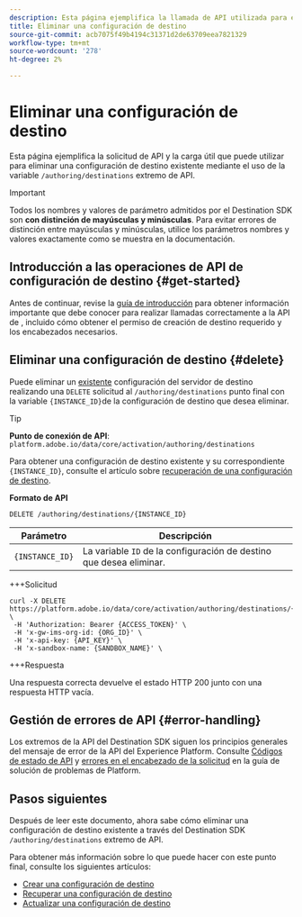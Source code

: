 ```yaml
---
description: Esta página ejemplifica la llamada de API utilizada para eliminar una configuración de destino existente a través del Adobe Experience Platform Destination SDK.
title: Eliminar una configuración de destino
source-git-commit: acb7075f49b4194c31371d2de63709eea7821329
workflow-type: tm+mt
source-wordcount: '278'
ht-degree: 2%

---
```



# Eliminar una configuración de destino

Esta página ejemplifica la solicitud de API y la carga útil que puede utilizar para eliminar una configuración de destino existente mediante el uso de la variable `/authoring/destinations` extremo de API.

>[!IMPORTANT]
>
>Todos los nombres y valores de parámetro admitidos por el Destination SDK son **con distinción de mayúsculas y minúsculas**. Para evitar errores de distinción entre mayúsculas y minúsculas, utilice los parámetros nombres y valores exactamente como se muestra en la documentación.

## Introducción a las operaciones de API de configuración de destino {#get-started}

Antes de continuar, revise la [guía de introducción](../../getting-started.md) para obtener información importante que debe conocer para realizar llamadas correctamente a la API de , incluido cómo obtener el permiso de creación de destino requerido y los encabezados necesarios.

## Eliminar una configuración de destino {#delete}

Puede eliminar un [existente](create-destination-configuration.md) configuración del servidor de destino realizando una `DELETE` solicitud al `/authoring/destinations` punto final con la variable `{INSTANCE_ID}`de la configuración de destino que desea eliminar.

>[!TIP]
>
>**Punto de conexión de API**: `platform.adobe.io/data/core/activation/authoring/destinations`

Para obtener una configuración de destino existente y su correspondiente `{INSTANCE_ID}`, consulte el artículo sobre [recuperación de una configuración de destino](retrieve-destination-configuration.md).

**Formato de API**

```http
DELETE /authoring/destinations/{INSTANCE_ID}
```

| Parámetro | Descripción |
| --------- | ----------- |
| `{INSTANCE_ID}` | La variable `ID` de la configuración de destino que desea eliminar. |

+++Solicitud

```shell
curl -X DELETE https://platform.adobe.io/data/core/activation/authoring/destinations/{INSTANCE_ID} \
 -H 'Authorization: Bearer {ACCESS_TOKEN}' \
 -H 'x-gw-ims-org-id: {ORG_ID}' \
 -H 'x-api-key: {API_KEY}' \
 -H 'x-sandbox-name: {SANDBOX_NAME}' \
```

+++Respuesta

Una respuesta correcta devuelve el estado HTTP 200 junto con una respuesta HTTP vacía.


## Gestión de errores de API {#error-handling}

Los extremos de la API del Destination SDK siguen los principios generales del mensaje de error de la API del Experience Platform. Consulte [Códigos de estado de API](../../../../landing/troubleshooting.md#api-status-codes) y [errores en el encabezado de la solicitud](../../../../landing/troubleshooting.md#request-header-errors) en la guía de solución de problemas de Platform.

## Pasos siguientes

Después de leer este documento, ahora sabe cómo eliminar una configuración de destino existente a través del Destination SDK `/authoring/destinations` extremo de API.

Para obtener más información sobre lo que puede hacer con este punto final, consulte los siguientes artículos:

* [Crear una configuración de destino](create-destination-configuration.md)
* [Recuperar una configuración de destino](retrieve-destination-configuration.md)
* [Actualizar una configuración de destino](update-destination-configuration.md)

